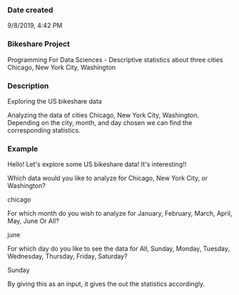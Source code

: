 ### Date created
9/8/2019, 4:42 PM

### Bikeshare Project
Programming For Data Sciences - Descriptive statistics about three cities Chicago, New York City, Washington

### Description
Exploring the US bikeshare data

Analyzing the data of cities Chicago, New York City, Washington. Depending on the city, month, and day chosen we can find the corresponding statistics.

### Example

Hello! Let's explore some US bikeshare data! It's interesting!!

Which data would you like to analyze for Chicago, New York City, or Washington?

chicago

For which month do you wish to analyze for January, February, March, April, May, June Or All?

june

For which day do you like to see the data for All, Sunday, Monday, Tuesday, Wednesday, Thursday, Friday, Saturday?

Sunday

By giving this as an input, it gives the out the statistics accordingly.
